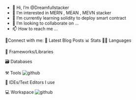 - 👋 Hi, I’m @Dreamfullstacker
- 👀 I’m interested in MERN , MEAN , MEVN stacker
- 🌱 I’m currently learning solidity to deploy smart contract
- 💞️ I’m looking to collaborate on ...
- 📫 How to reach me ...


🤝Connect with me:
📜 Latest Blog Posts
📊 Stats
🧑‍💻 Languages

🧩 Frameworks/Libraries

🗃️ Databases

⚒️ Tools
![github](https://img.shields.io/badge/GitHub-000000?style=for-the-badge&logo=GitHub&logoColor=white)

🧠 IDEs/Text Editors I use

💻 Workspace
![github](https://img.shields.io/badge/GitHub-000000?style=for-the-badge&logo=Window&logoColor=white)
<!---
Dreamfullstacker/Dreamfullstacker is a ✨ special ✨ repository because its `README.md` (this file) appears on your GitHub profile.
You can click the Preview link to take a look at your changes.
--->
